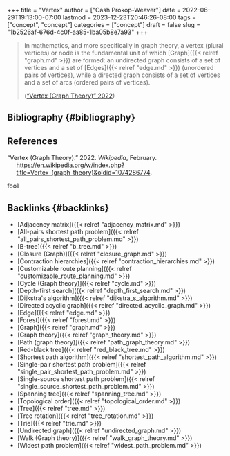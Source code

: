 +++
title = "Vertex"
author = ["Cash Prokop-Weaver"]
date = 2022-06-29T19:13:00-07:00
lastmod = 2023-12-23T20:46:26-08:00
tags = ["concept", "concept"]
categories = ["concept"]
draft = false
slug = "1b2526af-676d-4c0f-aa85-1ba05b8e7a93"
+++

> In mathematics, and more specifically in graph theory, a vertex (plural vertices) or node is the fundamental unit of which [Graph]({{< relref "graph.md" >}}) are formed: an undirected graph consists of a set of vertices and a set of [Edges]({{< relref "edge.md" >}}) (unordered pairs of vertices), while a directed graph consists of a set of vertices and a set of arcs (ordered pairs of vertices).
>
> (<a href="#citeproc_bib_item_1">“Vertex (Graph Theory)” 2022</a>)


## Bibliography {#bibliography}

## References

<style>.csl-entry{text-indent: -1.5em; margin-left: 1.5em;}</style><div class="csl-bib-body">
  <div class="csl-entry"><a id="citeproc_bib_item_1"></a>“Vertex (Graph Theory).” 2022. <i>Wikipedia</i>, February. <a href="https://en.wikipedia.org/w/index.php?title=Vertex_(graph_theory)&oldid=1074286774">https://en.wikipedia.org/w/index.php?title=Vertex_(graph_theory)&#38;oldid=1074286774</a>.</div>
</div>

foo1


## Backlinks {#backlinks}

-   [Adjacency matrix]({{< relref "adjacency_matrix.md" >}})
-   [All-pairs shortest path problem]({{< relref "all_pairs_shortest_path_problem.md" >}})
-   [B-tree]({{< relref "b_tree.md" >}})
-   [Closure (Graph)]({{< relref "closure_graph.md" >}})
-   [Contraction hierarchies]({{< relref "contraction_hierarchies.md" >}})
-   [Customizable route planning]({{< relref "customizable_route_planning.md" >}})
-   [Cycle (Graph theory)]({{< relref "cycle.md" >}})
-   [Depth-first search]({{< relref "depth_first_search.md" >}})
-   [Dijkstra's algorithm]({{< relref "dijkstra_s_algorithm.md" >}})
-   [Directed acyclic graph]({{< relref "directed_acyclic_graph.md" >}})
-   [Edge]({{< relref "edge.md" >}})
-   [Forest]({{< relref "forest.md" >}})
-   [Graph]({{< relref "graph.md" >}})
-   [Graph theory]({{< relref "graph_theory.md" >}})
-   [Path (graph theory)]({{< relref "path_graph_theory.md" >}})
-   [Red-black tree]({{< relref "red_black_tree.md" >}})
-   [Shortest path algorithm]({{< relref "shortest_path_algorithm.md" >}})
-   [Single-pair shortest path problem]({{< relref "single_pair_shortest_path_problem.md" >}})
-   [Single-source shortest path problem]({{< relref "single_source_shortest_path_problem.md" >}})
-   [Spanning tree]({{< relref "spanning_tree.md" >}})
-   [Topological order]({{< relref "topological_order.md" >}})
-   [Tree]({{< relref "tree.md" >}})
-   [Tree rotation]({{< relref "tree_rotation.md" >}})
-   [Trie]({{< relref "trie.md" >}})
-   [Undirected graph]({{< relref "undirected_graph.md" >}})
-   [Walk (Graph theory)]({{< relref "walk_graph_theory.md" >}})
-   [Widest path problem]({{< relref "widest_path_problem.md" >}})
